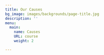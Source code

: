 ```yaml
---
title: Our Causes
bg_image: images/backgrounds/page-title.jpg
description: ''
menu:
  main:
    name: Causes
    URL: course
    weight: 2

---
```

